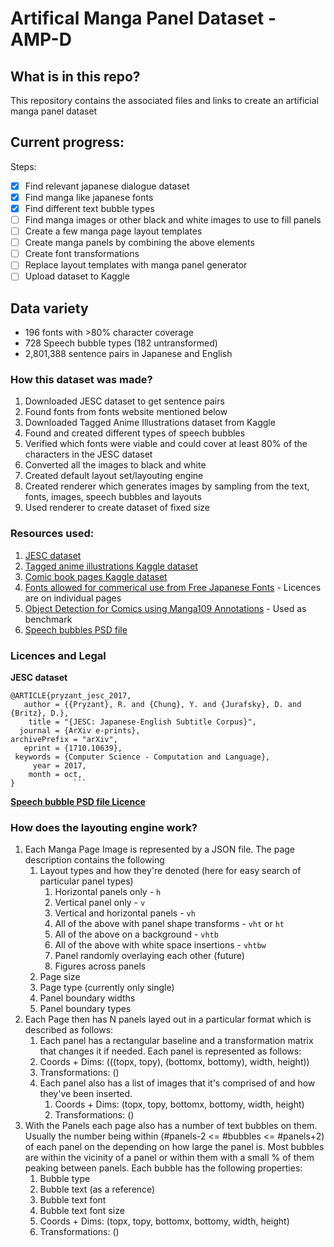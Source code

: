 # Artifical Manga Panel Dataset - AMP-D

## What is in this repo?
This repository contains the associated files and links to create an artificial manga panel dataset

## Current progress:

Steps:
- [x] Find relevant japanese dialogue dataset
- [x] Find manga like japanese fonts
- [x] Find different text bubble types
- [ ] Find manga images or other black and white images to use to fill panels
- [ ] Create a few manga page layout templates
- [ ] Create manga panels by combining the above elements
- [ ] Create font transformations
- [ ] Replace layout templates with manga panel generator
- [ ] Upload dataset to Kaggle

## Data variety
- 196 fonts with >80% character coverage
- 728 Speech bubble types (182 untransformed)
- 2,801,388 sentence pairs in Japanese and English

### How this dataset was made?
1. Downloaded JESC dataset to get sentence pairs
2. Found fonts from fonts website mentioned below
3. Downloaded Tagged Anime Illustrations dataset from Kaggle
4. Found and created different types of speech bubbles
5. Verified which fonts were viable and could cover at least 80% of the characters in the JESC dataset
6. Converted all the images to black and white 
7. Created default layout set/layouting engine
8. Created renderer which generates images by sampling from the text, fonts, images, speech bubbles and layouts
9. Used renderer to create dataset of fixed size

### Resources used:

1. [JESC dataset](https://nlp.stanford.edu/projects/jesc/)
2. [Tagged anime illustrations Kaggle dataset](https://www.kaggle.com/mylesoneill/tagged-anime-illustrations)
3. [Comic book pages Kaggle dataset](https://www.kaggle.com/cenkbircanoglu/comic-books-classification)
4. [Fonts allowed for commerical use from Free Japanese Fonts](https://www.freejapanesefont.com/) - Licences are on individual pages
5. [Object Detection for Comics using Manga109 Annotations](https://arxiv.org/pdf/1803.08670.pdf) - Used as benchmark
6. [Speech bubbles PSD file](https://www.deviantart.com/zombiesmile/art/300-Free-Speech-Bubbles-Download-419223430)

### Licences and Legal
**JESC dataset**
```
@ARTICLE{pryzant_jesc_2017,
   author = {{Pryzant}, R. and {Chung}, Y. and {Jurafsky}, D. and {Britz}, D.},
    title = "{JESC: Japanese-English Subtitle Corpus}",
  journal = {ArXiv e-prints},
archivePrefix = "arXiv",
   eprint = {1710.10639},
 keywords = {Computer Science - Computation and Language},
     year = 2017,
    month = oct,
}             ```
```

[**Speech bubble PSD file Licence**](https://friendlystock.com/terms-of-use/)


### How does the layouting engine work?
1. Each Manga Page Image is represented by a JSON file. The page description contains the following
    1. Layout types and how they're denoted (here for easy search of particular panel types)
        1. Horizontal panels only - ```h```
        2. Vertical panel only - ```v```
        3. Vertical and horizontal panels - ```vh```
        4. All of the above with panel shape transforms - ```vht``` or ```ht```
        5. All of the above on a background - ```vhtb```
        7. All of the above with white space insertions - ```vhtbw```
        8. Panel randomly overlaying each other (future)
        9. Figures across panels
    2. Page size
    3. Page type (currently only single)
    4. Panel boundary widths
    5. Panel boundary types
2. Each Page then has N panels layed out in a particular format which is described as follows:
    1. Each panel has a rectangular baseline and a transformation matrix that changes it if needed. Each panel is represented as follows:
      1. Coords + Dims: (((topx, topy), (bottomx, bottomy), width, height))
      2. Transformations: ()
    2. Each panel also has a list of images that it's comprised of and how they've been inserted.
        1. Coords + Dims: (topx, topy, bottomx, bottomy, width, height)
        2. Transformations: ()
3. With the Panels each page also has a number of text bubbles on them. Usually the number being within (#panels-2 <= #bubbles <= #panels+2) of each panel on the depending on how large the panel is. Most bubbles are within the vicinity of a panel or within them with a small % of them peaking between panels. Each bubble has the following properties:
    1. Bubble type
    2. Bubble text (as a reference)
    3. Bubble text font
    4. Bubble text font size
    5. Coords + Dims: (topx, topy, bottomx, bottomy, width, height) 
    6. Transformations: ()